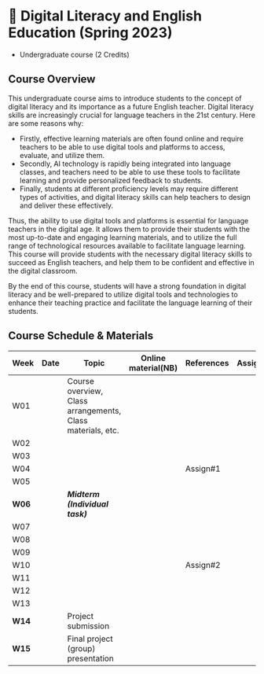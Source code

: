 # 🌱 Digital Literacy and English Education (Spring 2023)

- Undergraduate course (2 Credits)

## Course Overview

This undergraduate course aims to introduce students to the concept of digital literacy and its importance as a future English teacher. Digital literacy skills are increasingly crucial for language teachers in the 21st century. Here are some reasons why:

- Firstly, effective learning materials are often found online and require teachers to be able to use digital tools and platforms to access, evaluate, and utilize them.  
- Secondly, AI technology is rapidly being integrated into language classes, and teachers need to be able to use these tools to facilitate learning and provide personalized feedback to students. 
- Finally, students at different proficiency levels may require different types of activities, and digital literacy skills can help teachers to design and deliver these effectively.

Thus, the ability to use digital tools and platforms is essential for language teachers in the digital age. It allows them to provide their students with the most up-to-date and engaging learning materials, and to utilize the full range of technological resources available to facilitate language learning. This course will provide students with the necessary digital literacy skills to succeed as English teachers, and help them to be confident and effective in the digital classroom. 

By the end of this course, students will have a strong foundation in digital literacy and be well-prepared to utilize digital tools and technologies to enhance their teaching practice and facilitate the language learning of their students.

## Course Schedule & Materials

|Week|Date|Topic|Online material(NB)|References|Assignments|
|--|--|--|--|--|--|
|W01| |Course overview, Class arrangements, Class materials, etc. | | |
|W02|||||
|W03|||||
|W04||||Assign#1|
|W05|||||
|**W06**||**_Midterm (Individual task)_**|||
|W07|||||
|W08|||||
|W09|||||
|W10||||Assign#2|
|W11|||||
|W12|||||
|W13|||||
|**W14**||Project submission|||
|**W15**||Final project (group) presentation|||
